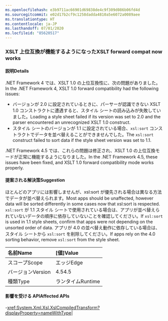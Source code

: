 ```yaml
---
ms.openlocfilehash: e3b9711ac66901d69838de4c9f309d086b06fd4d
ms.sourcegitcommit: e02d17b2cf9c1258dadda4810a5e6072a0089aee
ms.translationtype: HT
ms.contentlocale: ja-JP
ms.lasthandoff: 07/01/2020
ms.locfileid: "85620517"
---
```

### <a name="xslt-forward-compat-now-works"></a><span data-ttu-id="6522f-101">XSLT 上位互換が機能するようになった</span><span class="sxs-lookup"><span data-stu-id="6522f-101">XSLT forward compat now works</span></span>

#### <a name="details"></a><span data-ttu-id="6522f-102">説明</span><span class="sxs-lookup"><span data-stu-id="6522f-102">Details</span></span>

<span data-ttu-id="6522f-103">.NET Framework 4 では、XSLT 1.0 の上位互換性に、次の問題がありました。</span><span class="sxs-lookup"><span data-stu-id="6522f-103">In the .NET Framework 4, XSLT 1.0 forward compatibility had the following issues:</span></span><ul><li><span data-ttu-id="6522f-104">バージョンが 2.0 に設定されているときに、パーサーが認識できない XSLT 1.0 コンストラクトに遭遇すると、スタイル シートの読み込みが失敗していました。</span><span class="sxs-lookup"><span data-stu-id="6522f-104">Loading a style sheet failed if its version was set to 2.0 and the parser encountered an unrecognized XSLT 1.0 construct.</span></span></li><li><span data-ttu-id="6522f-105">スタイル シートのバージョンが 1.1 に設定されている場合、<code>xsl:sort</code> コンストラクトでデータを並べ替えることができませんでした。</span><span class="sxs-lookup"><span data-stu-id="6522f-105">The <code>xsl:sort</code> construct failed to sort data if the style sheet version was set to 1.1.</span></span></li></ul><span data-ttu-id="6522f-106">.NET Framework 4.5 では、これらの問題は修正され、XSLT 1.0 の上位互換モードが正常に機能するようになりました。</span><span class="sxs-lookup"><span data-stu-id="6522f-106">In the .NET Framework 4.5, these issues have been fixed, and XSLT 1.0 forward compatibility mode works properly.</span></span>

#### <a name="suggestion"></a><span data-ttu-id="6522f-107">提案される解決策</span><span class="sxs-lookup"><span data-stu-id="6522f-107">Suggestion</span></span>

<span data-ttu-id="6522f-108">ほとんどのアプリには影響しませんが、xsl:sort が優先される場合は異なる方法でデータが並べ替えられます。</span><span class="sxs-lookup"><span data-stu-id="6522f-108">Most apps should be unaffected, however data will be sorted differently in some cases now that xsl:sort is respected.</span></span> <span data-ttu-id="6522f-109"><code>xsl:sort</code> が 1.1 スタイル シートで使用されている場合は、アプリが並べ替えられていないデータの順序に依存していないことを確認してください。</span><span class="sxs-lookup"><span data-stu-id="6522f-109">If <code>xsl:sort</code> is used in 1.1 style sheets, confirm that apps were not depending on the unsorted order of data.</span></span> <span data-ttu-id="6522f-110">アプリが 4.0 の並べ替え動作に依存している場合は、スタイル シートから <code>xsl:sort</code> を削除してください。</span><span class="sxs-lookup"><span data-stu-id="6522f-110">If apps rely on the 4.0 sorting behavior, remove <code>xsl:sort</code> from the style sheet.</span></span>

| <span data-ttu-id="6522f-111">名前</span><span class="sxs-lookup"><span data-stu-id="6522f-111">Name</span></span>    | <span data-ttu-id="6522f-112">[値]</span><span class="sxs-lookup"><span data-stu-id="6522f-112">Value</span></span>       |
|:--------|:------------|
| <span data-ttu-id="6522f-113">スコープ</span><span class="sxs-lookup"><span data-stu-id="6522f-113">Scope</span></span>   |<span data-ttu-id="6522f-114">エッジ</span><span class="sxs-lookup"><span data-stu-id="6522f-114">Edge</span></span>|
|<span data-ttu-id="6522f-115">バージョン</span><span class="sxs-lookup"><span data-stu-id="6522f-115">Version</span></span>|<span data-ttu-id="6522f-116">4.5</span><span class="sxs-lookup"><span data-stu-id="6522f-116">4.5</span></span>|
|<span data-ttu-id="6522f-117">種類</span><span class="sxs-lookup"><span data-stu-id="6522f-117">Type</span></span>|<span data-ttu-id="6522f-118">ランタイム</span><span class="sxs-lookup"><span data-stu-id="6522f-118">Runtime</span></span>

#### <a name="affected-apis"></a><span data-ttu-id="6522f-119">影響を受ける API</span><span class="sxs-lookup"><span data-stu-id="6522f-119">Affected APIs</span></span>

-<xref:System.Xml.Xsl.XslCompiledTransform?displayProperty=nameWithType></li></ul>|
